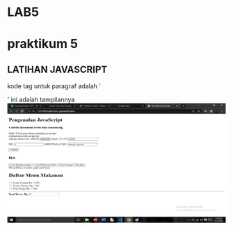 # LAB5
# praktikum 5

## LATIHAN JAVASCRIPT
kode tag untuk paragraf adalah '<p>'
ini adalah tampilannya
![Image](screenshot/ss21.PNG)